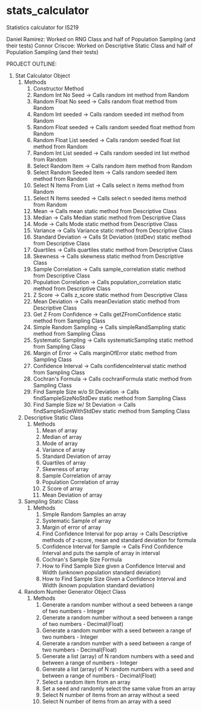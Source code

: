# stats_calculator
Statistics calculator for IS219

Daniel Ramirez: Worked on RNG Class and half of Population Sampling (and their tests)
Connor Criscoe: Worked on Descriptive Static Class and half of Population Sampling (and their tests)

PROJECT OUTLINE:
1. Stat Calculator Object
    1. Methods
         1. Constructor Method
         2. Random Int No Seed -> Calls random int method from Random
         3. Random Float No seed -> Calls random float method from Random
         4. Random Int seeded -> Calls random seeded int method from Random
         5. Random Float seeded -> Calls random seeded float method from Random
         6. Random Float List seeded -> Calls random seeded float list method from Random
         7. Random Int List seeded -> Calls random seeded int list method from Random
         8. Select Random Item -> Calls random item method from Random
         9. Select Random Seeded Item -> Calls random seeded item method from Random
         10. Select N Items From List -> Calls select n items method from Random
         11. Select N Items seeded -> Calls select n seeded items method from Random
         12. Mean -> Calls mean static method from Descriptive Class
         13. Median -> Calls Median static method from Descriptive Class
         14. Mode -> Calls Mode static method from Descriptive Class
         15. Variance -> Calls Variance static method from Descriptive Class
         16. Standard Deviation -> Calls St Deviation (stdDev) static method from Descriptive Class
         17. Quartiles -> Calls quartiles static method from Descriptive Class
         18. Skewness -> Calls skewness static method from Descriptive Class
         19. Sample Correlation -> Calls sample_correlation static method from Descriptive Class
         20. Population Correlation -> Calls population_correlation static method from Descriptive Class
         21. Z Score -> Calls z_score static method from Descriptive Class
         22. Mean Deviation -> Calls meanDeviation static method from Descriptive Class
         23. Get Z From Confidence -> Calls getZFromConfidence static method from Sampling Class
         24. Simple Random Sampling -> Calls simpleRandSampling static method from Sampling Class
         25. Systematic Sampling -> Calls systematicSampling static method from Sampling Class
         26. Margin of Error -> Calls marginOfError static method from Sampling Class
         27. Confidence Interval -> Calls confidenceInterval static method from Sampling Class
         28. Cochran's Formula -> Calls cochranFormula static method from Sampling Class
         29. Find Sample Size w/o St Deviation -> Calls findSampleSizeNoStdDev static method from Sampling Class
         30. Find Sample Size w/ St Deviation -> Calls findSampleSizeWithStdDev static method from Sampling Class
    2. Descriptive Static Class
        1. Methods
            1. Mean of array
            2. Median of array
            3. Mode of array
            4. Variance of array
            5. Standard Deviation of array
            6. Quartiles of array
            7. Skewness of array
            8. Sample Correlation of array
            9. Population Correlation of array
            10. Z Score of array
            11. Mean Deviation of array
    3. Sampling Static Class
        1. Methods
            1. Simple Random Samples an array
            2. Systematic Sample of array
            3. Margin of error of array
            4. Find Confidence Interval for pop array -> Calls Descriptive methods of z-score, mean and
            standard deviation for formula
            5. Confidence Interval for Sample -> Calls Find Confidence Interval and puts
            the sample of array in interval
            6. Cochran's Sample Size Formula
            7. How to Find Sample Size given a Confidence Interval and Width (unknown population standard deviation)
            8. How to Find Sample Size Given a Confidence Interval and Width (known population standard deviation)
    4. Random Number Generator Object Class
        1. Methods
            1. Generate a random number without a seed between a range of two numbers - Integer
            2. Generate a random number without a seed between a range of two numbers - Decimal(Float)
            3. Generate a random number with a seed between a range of two numbers - Integer
            4. Generate a random number with a seed between a range of two numbers - Decimal(Float)
            5. Generate a list (array) of N random numbers with a seed and between a range of numbers - Integer
            6. Generate a list (array) of N random numbers with a seed and between a range of numbers - Decimal(Float)
            7. Select a random item from an array
            8. Set a seed and randomly select the same value from an array
            9. Select N number of items from an array without a seed
            10. Select N number of items from an array with a seed
